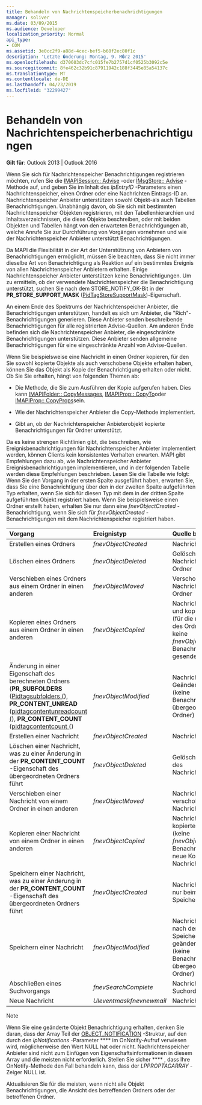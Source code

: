 ```yaml
---
title: Behandeln von Nachrichtenspeicherbenachrichtigungen
manager: soliver
ms.date: 03/09/2015
ms.audience: Developer
localization_priority: Normal
api_type:
- COM
ms.assetid: 3e0cc2f9-a88d-4cec-bef5-b60f2ec80f1c
description: 'Letzte �nderung: Montag, 9. M�rz 2015'
ms.openlocfilehash: d370603dc7cfc015fe7b2757d1cf0525b3092c5e
ms.sourcegitcommit: 8fe462c32b91c87911942c188f3445e85a54137c
ms.translationtype: MT
ms.contentlocale: de-DE
ms.lasthandoff: 04/23/2019
ms.locfileid: "32299427"
---
```

# <a name="handling-message-store-notification"></a>Behandeln von Nachrichtenspeicherbenachrichtigungen
  
**Gilt für**: Outlook 2013 | Outlook 2016 
  
Wenn Sie sich für Nachrichtenspeicher Benachrichtigungen registrieren möchten, rufen Sie die [IMAPISession:: Advise](imapisession-advise.md) -oder [IMsgStore:: Advise](imsgstore-advise.md) -Methode auf, und geben Sie im Inhalt des _lpEntryID_ -Parameters einen Nachrichtenspeicher, einen Ordner oder eine Nachrichten Eintrags-ID an. Nachrichtenspeicher Anbieter unterstützen sowohl Objekt-als auch Tabellen Benachrichtigungen. Unabhängig davon, ob Sie sich mit bestimmten Nachrichtenspeicher Objekten registrieren, mit den Tabellenhierarchien und Inhaltsverzeichnissen, die diese Objekte beschreiben, oder mit beiden Objekten und Tabellen hängt von den erwarteten Benachrichtigungen ab, welche Anrufe Sie zur Durchführung von Vorgängen vornehmen und wie der Nachrichtenspeicher Anbieter unterstützt Benachrichtigungen. 
  
Da MAPI die Flexibilität in der Art der Unterstützung von Anbietern von Benachrichtigungen ermöglicht, müssen Sie beachten, dass Sie nicht immer dieselbe Art von Benachrichtigung als Reaktion auf ein bestimmtes Ereignis von allen Nachrichtenspeicher Anbietern erhalten. Einige Nachrichtenspeicher Anbieter unterstützen keine Benachrichtigungen. Um zu ermitteln, ob der verwendete Nachrichtenspeicher die Benachrichtigung unterstützt, suchen Sie nach dem STORE_NOTIFY_OK-Bit in der **PR_STORE_SUPPORT_MASK** ([PidTagStoreSupportMask](pidtagstoresupportmask-canonical-property.md))-Eigenschaft.
  
An einem Ende des Spektrums der Nachrichtenspeicher Anbieter, die Benachrichtigungen unterstützen, handelt es sich um Anbieter, die "Rich"-Benachrichtigungen generieren. Diese Anbieter senden beschreibende Benachrichtigungen für alle registrierten Advise-Quellen. Am anderen Ende befinden sich die Nachrichtenspeicher Anbieter, die eingeschränkte Benachrichtigungen unterstützen. Diese Anbieter senden allgemeine Benachrichtigungen für eine eingeschränkte Anzahl von Advise-Quellen. 
  
Wenn Sie beispielsweise eine Nachricht in einen Ordner kopieren, für den Sie sowohl kopierte Objekte als auch verschobene Objekte erhalten haben, können Sie das Objekt als Kopie der Benachrichtigung erhalten oder nicht. Ob Sie Sie erhalten, hängt von folgenden Themen ab:
  
- Die Methode, die Sie zum Ausführen der Kopie aufgerufen haben. Dies kann [IMAPIFolder:: CopyMessages](imapifolder-copymessages.md), [IMAPIProp:: CopyTo](imapiprop-copyto.md)oder [IMAPIProp:: CopyProps](imapiprop-copyprops.md)sein.
    
- Wie der Nachrichtenspeicher Anbieter die Copy-Methode implementiert.
    
- Gibt an, ob der Nachrichtenspeicher Anbieterobjekt kopierte Benachrichtigungen für Ordner unterstützt.
    
Da es keine strengen Richtlinien gibt, die beschreiben, wie Ereignisbenachrichtigungen für Nachrichtenspeicher Anbieter implementiert werden, können Clients kein konsistentes Verhalten erwarten. MAPI gibt Empfehlungen dazu ab, wie Nachrichtenspeicher Anbieter Ereignisbenachrichtigungen implementieren, und in der folgenden Tabelle werden diese Empfehlungen beschrieben. Lesen Sie die Tabelle wie folgt: Wenn Sie den Vorgang in der ersten Spalte ausgeführt haben, erwarten Sie, dass Sie eine Benachrichtigung über den in der zweiten Spalte aufgeführten Typ erhalten, wenn Sie sich für diesen Typ mit dem in der dritten Spalte aufgeführten Objekt registriert haben. Wenn Sie beispielsweise einen Ordner erstellt haben, erhalten Sie nur dann eine _fnevObjectCreated_ -Benachrichtigung, wenn Sie sich für _fnevObjectCreated_ -Benachrichtigungen mit dem Nachrichtenspeicher registriert haben. 
  
|**Vorgang**|**Ereignistyp**|**Quelle beraten**|
|:-----|:-----|:-----|
|Erstellen eines Ordners  <br/> | _fnevObjectCreated_ <br/> |Nachrichtenspeicher  <br/> |
|Löschen eines Ordners  <br/> | _fnevObjectDeleted_ <br/> |Gelöschter Nachrichtenspeicher Ordner  <br/> |
|Verschieben eines Ordners aus einem Ordner in einen anderen  <br/> | _fnevObjectMoved_ <br/> |Verschobener Nachrichtenspeicher Ordner  <br/> |
|Kopieren eines Ordners aus einem Ordner in einen anderen  <br/> | _fnevObjectCopied_ <br/> |Nachrichtenspeicher und kopierter Ordner (für die neue Kopie des Ordners wurde keine _fnevObjectCreated_ -Benachrichtigung gesendet)  <br/> |
|Änderung in einer Eigenschaft des berechneten Ordners (**PR_SUBFOLDERS** ([Pidtagsubfolders (](pidtagsubfolders-canonical-property.md)), **PR_CONTENT_UNREAD** ([pidtagcontentunreadcount (](pidtagcontentunreadcount-canonical-property.md)), **PR_CONTENT_COUNT** ([pidtagcontentcount (](pidtagcontentcount-canonical-property.md))  <br/> | _fnevObjectModified_ <br/> |Nachrichtenspeicher Geänderter Ordner (keine Benachrichtigung an übergeordneten Ordner)  <br/> |
|Erstellen einer Nachricht  <br/> | _fnevObjectCreated_ <br/> |Nachrichtenspeicher  <br/> |
|Löschen einer Nachricht, was zu einer Änderung in der **PR_CONTENT_COUNT** -Eigenschaft des übergeordneten Ordners führt  <br/> | _fnevObjectDeleted_ <br/> |Gelöschte Nachricht des Nachrichtenspeichers  <br/> |
|Verschieben einer Nachricht von einem Ordner in einen anderen  <br/> | _fnevObjectMoved_ <br/> |Nachrichtenspeicher-verschobene Nachricht  <br/> |
|Kopieren einer Nachricht von einem Ordner in einen anderen  <br/> | _fnevObjectCopied_ <br/> |Nachrichtenspeicher kopierte Nachricht (keine _fnevObjectCreated_ -Benachrichtigung für neue Kopie der Nachricht)  <br/> |
|Speichern einer Nachricht, was zu einer Änderung in der **PR_CONTENT_COUNT** -Eigenschaft des übergeordneten Ordners führt  <br/> | _fnevObjectCreated_ <br/> |Nachrichtenspeicher nur beim ersten Speichern  <br/> |
|Speichern einer Nachricht  <br/> | _fnevObjectModified_ <br/> |Nachrichtenspeicher nach der ersten Speicherung geänderter Nachricht (keine Benachrichtigung an übergeordneten Ordner)  <br/> |
|Abschließen eines Suchvorgangs  <br/> | _fnevSearchComplete_ <br/> |Nachrichtenspeicher-Suchordner  <br/> |
|Neue Nachricht  <br/> | _Uleventmaskfnevnewmail_ <br/> |Nachrichtenspeicher  <br/> |
   
> [!NOTE]
> Wenn Sie eine geänderte Objekt Benachrichtigung erhalten, denken Sie daran, dass der Array Teil der [OBJECT_NOTIFICATION](object_notification.md) -Struktur, auf den durch den _lpNotifications_ -Parameter **** im OnNotify-Aufruf verwiesen wird, möglicherweise den Wert NULL hat oder nicht. Nachrichtenspeicher Anbieter sind nicht zum Einfügen von Eigenschaftsinformationen in diesem Array und die meisten nicht erforderlich. Stellen Sie sicher **** , dass Ihre OnNotify-Methode den Fall behandeln kann, dass der _LPPROPTAGARRAY_ -Zeiger NULL ist. 
  
Aktualisieren Sie für die meisten, wenn nicht alle Objekt Benachrichtigungen, die Ansicht des betreffenden Ordners oder der betroffenen Ordner.
  

